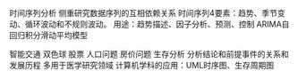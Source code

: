 时间序列分析
侧重研究数据序列的互相依赖关系
时间序列4要素：趋势、季节变动、循环波动和不规则波动。
用途：趋势描述、因子分析、预测、控制
ARIMA自回归积分滑动平均模型

智能交通
双色球
股票
人口问题
房价问题
生存分析
分析结论和前提事件的关系和发展历程
多用于医学研究领域
计算机学科的应用：UML时序图、生存周期图